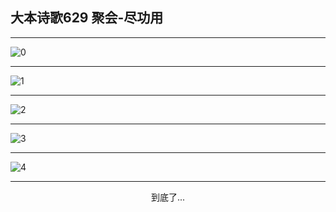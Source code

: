 
## 大本诗歌629 聚会-尽功用
        
<div id="aplayer0"></div>

---

<img alt="0" data-original="/data/d0629/0.png">

---

<img alt="1" data-original="/data/d0629/1.png">

---

<img alt="2" data-original="/data/d0629/2.png">

---

<img alt="3" data-original="/data/d0629/3.png">

---

<img alt="4" data-original="/data/d0629/4.png">

---

<p style="text-align: center">到底了...</p>

<script src="/js/dist-view.js"></script>

<script>
MAIN.id = 'd0629';
        
const ap0 = new APlayer({
    container: document.getElementById('aplayer0'),
    volume: 1,
    loop: 'none',
    preload: 'none',
    audio: [{
        name: '大本诗歌629.mp3',
        artist: '大本诗歌',
        url: 'https://res.wx.qq.com/voice/getvoice?mediaid=MzI0NTk3MDM5M18yMjQ3NDk1NTI1',
        cover: '/favicon'
    }]
});
</script>
